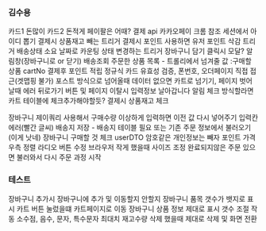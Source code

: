### 김수용
카드1 돈많이 카드2 돈적게 페이팔은 어때?
결제 api 카카오페이 크롬 참조 
세션에서 아이디 뽑기 
결제시 상품재고 빼는 트리거 
결제시 포인트 사용하면 유저 포인트 삭감 트리거 
배송상태 소요 날짜로 카운팅 상태 변경하는 트리거
장바구니 담기 클릭시 모달? 알림창(장바구니로 or 닫기)
배송조회 주문한 상품 목록 - 트롤리에서 넘겨줄 값 :구매할 상품 cartNo
결제후 포인트 적립
정규식 카드 유효성 검증, 폰번호, 
오더페이지 직접 접근(겟맵핑 불가) 포스트 방식으로 넘어올때 데이터 없으면 카트로 넘기기, 페이지 벗어날때 에러 뒤로가기 버튼 및 페이지 이탈시 입력정보 날아갑니다 알림
체크 방식할라면 카트 테이블에 체크추가해야할듯? 
결제시 상품재고 체크 

장바구니 제이쿼리 사용해서 구매수량 이상하게 입력하면 이전 값 다시 넣어주기
입력칸 에러(빨간 글씨)
배송지 저장 - 배송지 테이블 필요 또는 기존 주문 정보에서 불러오기(이게 낫네)
장바구니 구매할 것 체크
userDTO 암호같은 개인정보는 빼자 
포인트 가격 우측 정렬
라디오 버튼 수정
브라우저 작게 했을때 사이즈 조정 
완료되지않은 주문 있으면 불러와서 다시 주문 과정 시작

### 테스트
장바구니 추가시 장바구니에 추가 및 이동할지 안할지
장바구니 품목 갯수가 뱃지로 표시
카트 버튼 눌렀을떄 카트페이지로 이동 
장바구니 상품 정보 제대로 표시
갯수 조절 작동 소수점, 음수, 문자, 특수문자 최대치 재고수량
삭제 했을때 제대로 삭제 및 화면 전환 
